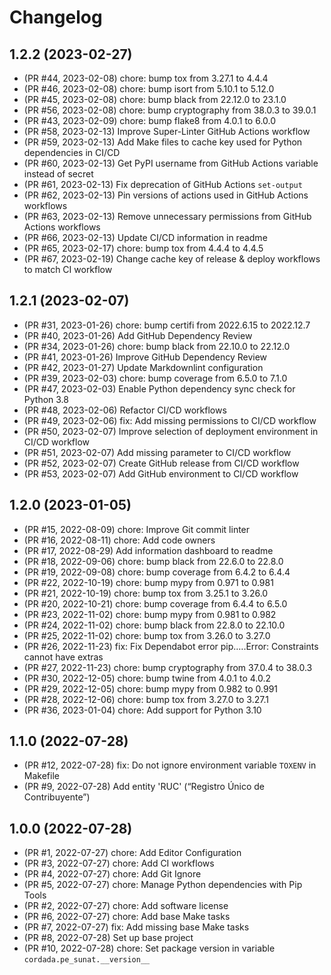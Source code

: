 # Changelog

## 1.2.2 (2023-02-27)

- (PR #44, 2023-02-08) chore: bump tox from 3.27.1 to 4.4.4
- (PR #46, 2023-02-08) chore: bump isort from 5.10.1 to 5.12.0
- (PR #45, 2023-02-08) chore: bump black from 22.12.0 to 23.1.0
- (PR #56, 2023-02-08) chore: bump cryptography from 38.0.3 to 39.0.1
- (PR #43, 2023-02-09) chore: bump flake8 from 4.0.1 to 6.0.0
- (PR #58, 2023-02-13) Improve Super-Linter GitHub Actions workflow
- (PR #59, 2023-02-13) Add Make files to cache key used for Python dependencies in CI/CD
- (PR #60, 2023-02-13) Get PyPI username from GitHub Actions variable instead of secret
- (PR #61, 2023-02-13) Fix deprecation of GitHub Actions `set-output`
- (PR #62, 2023-02-13) Pin versions of actions used in GitHub Actions workflows
- (PR #63, 2023-02-13) Remove unnecessary permissions from GitHub Actions workflows
- (PR #66, 2023-02-13) Update CI/CD information in readme
- (PR #65, 2023-02-17) chore: bump tox from 4.4.4 to 4.4.5
- (PR #67, 2023-02-19) Change cache key of release & deploy workflows to match CI workflow

## 1.2.1 (2023-02-07)

- (PR #31, 2023-01-26) chore: bump certifi from 2022.6.15 to 2022.12.7
- (PR #40, 2023-01-26) Add GitHub Dependency Review
- (PR #34, 2023-01-26) chore: bump black from 22.10.0 to 22.12.0
- (PR #41, 2023-01-26) Improve GitHub Dependency Review
- (PR #42, 2023-01-27) Update Markdownlint configuration
- (PR #39, 2023-02-03) chore: bump coverage from 6.5.0 to 7.1.0
- (PR #47, 2023-02-03) Enable Python dependency sync check for Python 3.8
- (PR #48, 2023-02-06) Refactor CI/CD workflows
- (PR #49, 2023-02-06) fix: Add missing permissions to CI/CD workflow
- (PR #50, 2023-02-07) Improve selection of deployment environment in CI/CD workflow
- (PR #51, 2023-02-07) Add missing parameter to CI/CD workflow
- (PR #52, 2023-02-07) Create GitHub release from CI/CD workflow
- (PR #53, 2023-02-07) Add GitHub environment to CI/CD workflow


## 1.2.0 (2023-01-05)

- (PR #15, 2022-08-09) chore: Improve Git commit linter
- (PR #16, 2022-08-11) chore: Add code owners
- (PR #17, 2022-08-29) Add information dashboard to readme
- (PR #18, 2022-09-06) chore: bump black from 22.6.0 to 22.8.0
- (PR #19, 2022-09-08) chore: bump coverage from 6.4.2 to 6.4.4
- (PR #22, 2022-10-19) chore: bump mypy from 0.971 to 0.981
- (PR #21, 2022-10-19) chore: bump tox from 3.25.1 to 3.26.0
- (PR #20, 2022-10-21) chore: bump coverage from 6.4.4 to 6.5.0
- (PR #23, 2022-11-02) chore: bump mypy from 0.981 to 0.982
- (PR #24, 2022-11-02) chore: bump black from 22.8.0 to 22.10.0
- (PR #25, 2022-11-02) chore: bump tox from 3.26.0 to 3.27.0
- (PR #26, 2022-11-23) fix: Fix Dependabot error pip.….Error: Constraints cannot have extras
- (PR #27, 2022-11-23) chore: bump cryptography from 37.0.4 to 38.0.3
- (PR #30, 2022-12-05) chore: bump twine from 4.0.1 to 4.0.2
- (PR #29, 2022-12-05) chore: bump mypy from 0.982 to 0.991
- (PR #28, 2022-12-06) chore: bump tox from 3.27.0 to 3.27.1
- (PR #36, 2023-01-04) chore: Add support for Python 3.10


## 1.1.0 (2022-07-28)

- (PR #12, 2022-07-28) fix: Do not ignore environment variable `TOXENV` in Makefile
- (PR #9, 2022-07-28) Add entity 'RUC' (“Registro Único de Contribuyente”)


## 1.0.0 (2022-07-28)

- (PR #1, 2022-07-27) chore: Add Editor Configuration
- (PR #3, 2022-07-27) chore: Add CI workflows
- (PR #4, 2022-07-27) chore: Add Git Ignore
- (PR #5, 2022-07-27) chore: Manage Python dependencies with Pip Tools
- (PR #2, 2022-07-27) chore: Add software license
- (PR #6, 2022-07-27) chore: Add base Make tasks
- (PR #7, 2022-07-27) fix: Add missing base Make tasks
- (PR #8, 2022-07-28) Set up base project
- (PR #10, 2022-07-28) chore: Set package version in variable `cordada.pe_sunat.__version__`
